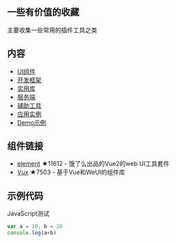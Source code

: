 ## 一些有价值的收藏
主要收集一些常用的插件工具之类

## 内容 

- [UI组件](#UI组件) 
- [开发框架](#开发框架) 
- [实用库](#实用库) 
- [服务端](#服务端) 
- [辅助工具](#辅助工具) 
- [应用实例](#应用实例) 
- [Demo示例](#Demo示例) 


## 组件链接

- [element](https://github.com/ElemeFE/element) ★11612 - 饿了么出品的Vue2的web UI工具套件 
- [Vux](https://github.com/airyland/vux) ★7503 - 基于Vue和WeUI的组件库 


## 示例代码

JavaScript测试
```js
var a = 10, b = 20
console.log(a+b)
```
